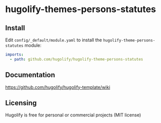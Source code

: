 # hugolify-themes-persons-statutes

## Install
Edit `config/_default/module.yaml` to install the `hugolify-theme-persons-statutes` module:
```yml
imports:
  - path: github.com/hugolify/hugolify-theme-persons-statutes
```

## Documentation
https://github.com/hugolify/hugolify-template/wiki

## Licensing
Hugolify is free for personal or commercial projects (MIT license)
